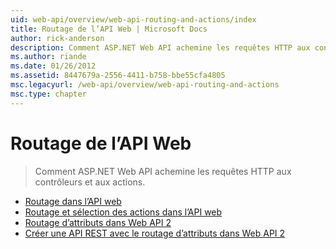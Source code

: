 ```yaml
---
uid: web-api/overview/web-api-routing-and-actions/index
title: Routage de l’API Web | Microsoft Docs
author: rick-anderson
description: Comment ASP.NET Web API achemine les requêtes HTTP aux contrôleurs et aux actions.
ms.author: riande
ms.date: 01/26/2012
ms.assetid: 8447679a-2556-4411-b758-bbe55cfa4805
msc.legacyurl: /web-api/overview/web-api-routing-and-actions
msc.type: chapter
---
```

<a name="web-api-routing"></a>Routage de l’API Web
====================
> Comment ASP.NET Web API achemine les requêtes HTTP aux contrôleurs et aux actions.


- [Routage dans l’API web](routing-in-aspnet-web-api.md)
- [Routage et sélection des actions dans l’API web](routing-and-action-selection.md)
- [Routage d’attributs dans Web API 2](attribute-routing-in-web-api-2.md)
- [Créer une API REST avec le routage d’attributs dans Web API 2](create-a-rest-api-with-attribute-routing.md)
